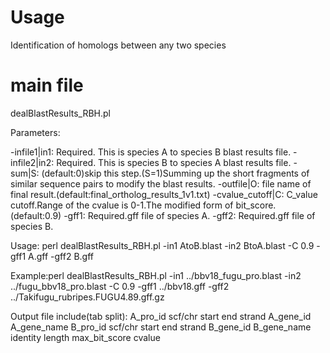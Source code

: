 # Usage
 Identification of homologs between any two species

# main file 
dealBlastResults_RBH.pl


Parameters:

-infile1|in1: Required. This is species A to species B blast results file.
-infile2|in2: Required. This is species B to species A blast results file.
-sum|S: (default:0)skip this step.(S=1)Summing up the short fragments of similar sequence pairs to modify the blast results.
-outfile|O: file name of final result.(default:final_ortholog_results_1v1.txt)
-cvalue_cutoff|C: C_value cutoff.Range of the cvalue is 0-1.The modified form of bit_score.(default:0.9)
-gff1: Required.gff file of species A.
-gff2: Required.gff file of species B.

Usage: perl dealBlastResults_RBH.pl -in1 AtoB.blast -in2 BtoA.blast -C 0.9 -gff1 A.gff -gff2 B.gff

Example:perl dealBlastResults_RBH.pl -in1 ../bbv18_fugu_pro.blast -in2 ../fugu_bbv18_pro.blast -C 0.9 -gff1 ../bbv18.gff -gff2 ../Takifugu_rubripes.FUGU4.89.gff.gz

Output file include(tab split): A_pro_id scf/chr start end strand A_gene_id A_gene_name 
                                B_pro_id scf/chr start end strand B_gene_id B_gene_name
                                identity length max_bit_score cvalue